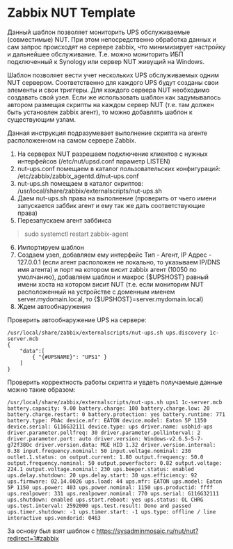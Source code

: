 # Zabbix NUT Template

Данный шаблон позволяет мониторить UPS обслуживаемые (совместимые) NUT. При этом непосредственно обработка данных и сам запрос происходят на сервере zabbix, что минимизирует настройку и дальнейшее обслуживание. Т.е. можно мониторить ИБП подключенный к Synology или сервер NUT живущий на Windows.

Шаблон позволяет вести учет нескольких UPS обслуживаемых одним NUT сервером. Соответственно для каждого UPS будут созданы свои элементы и свои триггеры.
Для каждого сервера NUT необходимо создавать свой узел. Если же использовать шаблон как задумывалось автором размещая скрипты на каждом сервер NUT (т.е. там должен быть установлен zabbix агент), то можно добавлять шаблон к существующим узлам.

Данная инструкция подразумевает выполнение скрипта на агенте расположенном на самом сервере Zabbix.

1. На серверах NUT разрешаем подключение клиентов с нужных интерфейсов (/etc/nut/upsd.conf параметр LISTEN)
2. nut-ups.conf помещаем в каталог пользовательских конфигураций:
/etc/zabbix/zabbix_agentd.d/nut-ups.conf
3. nut-ups.sh помещаем в каталог скриптов:
/usr/local/share/zabbix/externalscripts/nut-ups.sh
4. Даем nut-ups.sh права на выполнение (проверить от чьего имени запускается заббик агент и ему так же дать соответствующие права)
5. Перезапускаем агент заббикса
>sudo systemctl restart zabbix-agent
6. Импортируем шаблон
7. Создаем узел, добавляем ему интерфейс Тип - Агент, IP Адрес - 127.0.0.1 (если агент расположен не локально, то указываем IP/DNS имя агента) и порт на котором висит zabbix агент (10050 по умолчанию), добавляем шаблон и макрос {$UPSHOST} равный имени хоста на котором висит NUT (т.е. если мониторим NUT расположенный на устройстве с доменным именем server.mydomain.local, то {$UPSHOST}=server.mydomain.local)
8. Ждем автообнаружения

Проверить автообнаружение UPS на сервере:

    /usr/local/share/zabbix/externalscripts/nut-ups.sh ups.discovery 1c-server.mcb
    {
        "data":[
            { "{#UPSNAME}": "UPS1" }
        ]
    }



Проверить корректность работы скрипта и увдеть получаемые данные можно такие образом:

    /usr/local/share/zabbix/externalscripts/nut-ups.sh ups1 1c-server.mcb
    battery.capacity: 9.00 battery.charge: 100 battery.charge.low: 20 battery.charge.restart: 0 battery.protection: yes battery.runtime: 771 battery.type: PbAc device.mfr: EATON device.model: Eaton 5P 1150 device.serial: G116G32111 device.type: ups driver.name: usbhid-ups driver.parameter.pollfreq: 30 driver.parameter.pollinterval: 2 driver.parameter.port: auto driver.version: Windows-v2.6.5-5-7-g72f380c driver.version.data: MGE HID 1.32 driver.version.internal: 0.38 input.frequency.nominal: 50 input.voltage.nominal: 230 outlet.1.status: on output.current: 1.80 output.frequency: 50.0 output.frequency.nominal: 50 output.powerfactor: 0.82 output.voltage: 224.1 output.voltage.nominal: 230 ups.beeper.status: enabled ups.delay.shutdown: 20 ups.delay.start: 30 ups.efficiency: 92 ups.firmware: 02.14.0026 ups.load: 44 ups.mfr: EATON ups.model: Eaton 5P 1150 ups.power: 403 ups.power.nominal: 1150 ups.productid: ffff ups.realpower: 331 ups.realpower.nominal: 770 ups.serial: G116G32111 ups.shutdown: enabled ups.start.reboot: yes ups.status: OL CHRG ups.test.interval: 2592000 ups.test.result: Done and passed ups.timer.shutdown: -1 ups.timer.start: -1 ups.type: offline / line interactive ups.vendorid: 0463

За основу был взят шаблон с https://sysadminmosaic.ru/nut/nut?redirect=1#zabbix


